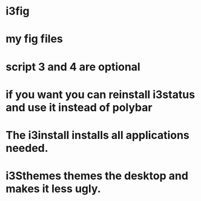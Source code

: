 # i3fig
# my fig files 
# script 3 and 4 are optional
# if you want you can reinstall i3status and use it instead of polybar
# The i3install installs all applications needed.  
# i3Sthemes themes the desktop and makes it less ugly.
